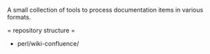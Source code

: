 A small collection of tools to process documentation items in various
formats.

= repository structure =
* perl/wiki-confluence/

